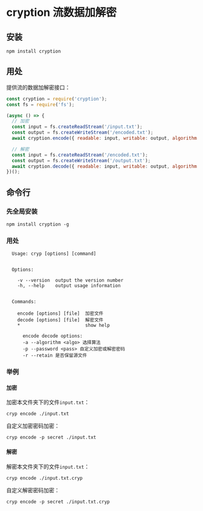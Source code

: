 # cryption 流数据加解密

## 安装

```
npm install cryption
```

## 用处

提供流的数据加解密接口：

```javascript
const cryption = require('cryption');
const fs = require('fs');

(async () => {
  // 加密
  const input = fs.createReadStream('/input.txt');
  const output = fs.createWriteStream('/encoded.txt');
  await cryption.encode({ readable: input, writable: output, algorithm: 'aes192', password: 'password' });

  // 解密
  const input = fs.createReadStream('/encoded.txt');
  const output = fs.createWriteStream('/output.txt');
  await cryption.decode({ readable: input, writable: output, algorithm: 'aes192', password: 'password' });
})();
```

## 命令行

### 先全局安装

```
npm install cryption -g
```

### 用处

```
  Usage: cryp [options] [command]


  Options:

    -v --version  output the version number
    -h, --help    output usage information


  Commands:

    encode [options] [file]  加密文件
    decode [options] [file]  解密文件
    *                        show help
```

```
      encode decode options:
      -a --algorithm <algo> 选择算法
      -p --password <pass> 自定义加密或解密密码
      -r --retain 是否保留源文件
```

### 举例

#### 加密

加密本文件夹下的文件`input.txt`：

```
cryp encode ./input.txt
```

自定义加密密码加密：

```
cryp encode -p secret ./input.txt
```

#### 解密

解密本文件夹下的文件`input.txt`：

```
cryp encode ./input.txt.cryp
```

自定义解密密码加密：

```
cryp encode -p secret ./input.txt.cryp
```
